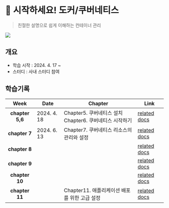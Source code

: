 # 🐳 시작하세요! 도커/쿠버네티스
> 친절한 설명으로 쉽게 이해하는 컨테이너 관리

![](https://image.yes24.com/goods/84927385/XL)

## 개요
- 학습 시작 : 2024. 4. 17 ~
- 스터디 : 사내 스터디 참여

## 학습기록
|      Week       | Date        | Chapter                                    | Link                                                                              |
| :-------------: | ----------- | ------------------------------------------ | --------------------------------------------------------------------------------- |
| **chapter 5,6** | 2024. 4. 18 | Chapter5. 쿠버네티스 설치<br>Chapter6. 쿠버네티스 시작하기 | [related docs](☁️-Kubernetes/getting-started-with-docker-kubernetes/week1.md)     |
|  **chapter 7**  | 2024. 6. 13 | Chapter7. 쿠버네티스 리소스의 관리와 설정                | [related docs](☁️-Kubernetes/getting-started-with-docker-kubernetes/chapter7.md)  |
|  **chapter 8**  |             |                                            | [related docs](☁️-Kubernetes/getting-started-with-docker-kubernetes/chapter8.md)  |
|  **chapter 9**  |             |                                            | [related docs](☁️-Kubernetes/getting-started-with-docker-kubernetes/chapter9.md)  |
| **chapter 10**  |             |                                            | [related docs](☁️-Kubernetes/getting-started-with-docker-kubernetes/chapter10.md) |
| **chapter 11**  |             | Chapter11. 애플리케이션 배포를 위한 고급 설정             | [related docs](☁️-Kubernetes/getting-started-with-docker-kubernetes/chapter11.md) |
